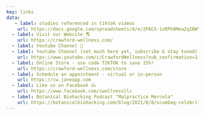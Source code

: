 ```yaml
---
key: links
data:
   - label: studies referenced in tiktok videos
    url: https://docs.google.com/spreadsheets/d/e/2PACX-1vRPh8MeaZqIBWYCcj9hShpeaUkYw2cz-A3OAevr6jXuJFpxUAz8Bqu0iPEz2L_YoxzHtRa83ltxUmlX/pubhtml
  - label: Visit our Website 🌎
    url: https://crawford-wellness.com/
  - label: Youtube Channel 🎦
  - label: Youtube Channel (not much here yet, subscribe & stay tuned) 🎦
    url: https://www.youtube.com/c/CrawfordWellness?sub_confirmation=1
  - label: Online Store - use code TIKTOK to save 15%!
    url: https://crawford-wellness.com/store
  - label: Schedule an appointment - virtual or in-person
    url: https://cw.janeapp.com
  - label: Like us on Facebook 👍
    url: https://www.facebook.com/cwellnessllc
  - label: Botanical Biohacking Podcast "Malpractice Mercola"
    url: https://botanicalbiohacking.com/blog/2021/8/8/scumbag-celebrity-doctors-mercola-edition
---
```

